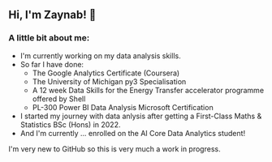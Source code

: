 ## Hi, I'm Zaynab! 👋

### A little bit about me:
- I'm currently working on my data analysis skills.
- So far I have done:
    - The Google Analytics Certificate (Coursera)
    - The University of Michigan py3 Specialisation
    - A 12 week Data Skills for the Energy Transfer accelerator programme offered by Shell
    - PL-300 Power BI Data Analysis Microsoft Certification
-  I started my journey with data anlysis after getting a First-Class Maths & Statistics BSc (Hons) in 2022.
-  And I'm currently ... enrolled on the AI Core Data Analytics student!

I'm very new to GitHub so this is very much a work in progress.
